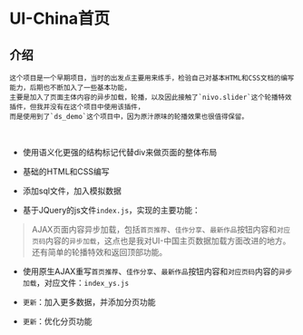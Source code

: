 # UI-China首页

## 介绍

    这个项目是一个早期项目，当时的出发点主要用来练手，检验自己对基本HTML和CSS文档的编写能力，后期也不断加入了一些基本功能，
    主要是加入了页面主体内容的异步加载，轮播，以及因此接触了`nivo.slider`这个轮播特效插件，但我并没有在这个项目中使用该插件，
    而是使用到了`ds_demo`这个项目中，因为原汁原味的轮播效果也很值得保留。
    
    
    
- 使用语义化更强的结构标记代替div来做页面的整体布局

- 基础的HTML和CSS编写

- 添加sql文件，加入模拟数据

- 基于JQuery的js文件`index.js`，实现的主要功能：
    
 > AJAX页面内容异步加载，包括`首页推荐`、`佳作分享`、`最新作品`按钮内容和`对应页码`内容的`异步加载`，这点也是我对UI-中国主页数据加载方面改进的地方。 还有简单的轮播特效和返回顶部功能。
    
- 使用原生AJAX重写`首页推荐`、`佳作分享`、`最新作品`按钮内容和`对应页码`内容的`异步加载`，对应文件：`index_ys.js`
- `更新`：加入更多数据，并添加分页功能

- `更新`：优化分页功能
